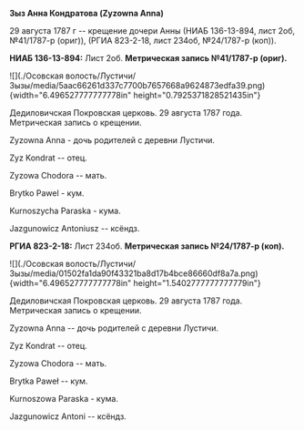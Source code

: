 **Зыз Анна Кондратова (Zyzowna Anna)**

29 августа 1787 г -- крещение дочери Анны (НИАБ 136-13-894, лист 2об,
№41/1787-р (ориг)), (РГИА 823-2-18, лист 234об, №24/1787-р (коп)).

**НИАБ 136-13-894:** Лист 2об. **Метрическая запись №41/1787-р (ориг).**

![](./Осовская волость/Лустичи/Зызы/media/5aac66261d337c7700b7657668a9624873edfa39.png){width="6.496527777777778in"
height="0.7925371828521435in"}

Дедиловичская Покровская церковь. 29 августа 1787 года. Метрическая
запись о крещении.

Zyzowna Anna - дочь родителей с деревни Лустичи.

Zyz Kondrat -- отец.

Zyzowa Chodora -- мать.

Brytko Pawel - кум.

Kurnoszycha Paraska - кума.

Jazgunowicz Antoniusz -- ксёндз.

**РГИА 823-2-18:** Лист 234об. **Метрическая запись №24/1787-р (коп).**

![](./Осовская волость/Лустичи/Зызы/media/01502fa1da90f43321ba8d17b4bce86660df8a7a.png){width="6.496527777777778in"
height="1.5402777777777779in"}

Дедиловичская Покровская церковь. 29 августа 1787 года. Метрическая
запись о крещении.

Zyzowna Anna -- дочь родителей с деревни Лустичи.

Zyz Kondrat -- отец.

Zyzowa Chodora -- мать.

Brytka Paweł -- кум.

Kurnoszowa Paraska - кума.

Jazgunowicz Antoni -- ксёндз.
